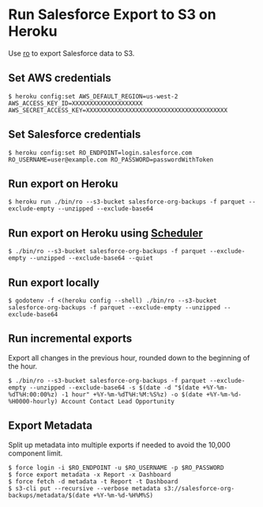 # Run Salesforce Export to S3 on Heroku

Use [ro](https://www.octoberswimmer.com/ro-backup/) to export Salesforce data to S3.

## Set AWS credentials

```
$ heroku config:set AWS_DEFAULT_REGION=us-west-2 AWS_ACCESS_KEY_ID=XXXXXXXXXXXXXXXXXXXX AWS_SECRET_ACCESS_KEY=XXXXXXXXXXXXXXXXXXXXXXXXXXXXXXXXXXXXXXXX
```

## Set Salesforce credentials

```
$ heroku config:set RO_ENDPOINT=login.salesforce.com RO_USERNAME=user@example.com RO_PASSWORD=passwordWithToken
```

## Run export on Heroku

```
$ heroku run ./bin/ro --s3-bucket salesforce-org-backups -f parquet --exclude-empty --unzipped --exclude-base64
```

## Run export on Heroku using [Scheduler](https://devcenter.heroku.com/articles/scheduler)

```
$ ./bin/ro --s3-bucket salesforce-org-backups -f parquet --exclude-empty --unzipped --exclude-base64 --quiet
```

## Run export locally

```
$ godotenv -f <(heroku config --shell) ./bin/ro --s3-bucket salesforce-org-backups -f parquet --exclude-empty --unzipped --exclude-base64
```

## Run incremental exports

Export all changes in the previous hour, rounded down to the beginning of the hour.

```
$ ./bin/ro --s3-bucket salesforce-org-backups -f parquet --exclude-empty --unzipped --exclude-base64 -s $(date -d "$(date +%Y-%m-%dT%H:00:00%z) -1 hour" +%Y-%m-%dT%H:%M:%S%z) -o $(date +%Y-%m-%d-%H0000-hourly) Account Contact Lead Opportunity
```

## Export Metadata

Split up metadata into multiple exports if needed to avoid the 10,000 component limit.

```
$ force login -i $RO_ENDPOINT -u $RO_USERNAME -p $RO_PASSWORD
$ force export metadata -x Report -x Dashboard
$ force fetch -d metadata -t Report -t Dashboard
$ s3-cli put --recursive --verbose metadata s3://salesforce-org-backups/metadata/$(date +%Y-%m-%d-%H%M%S)
```
